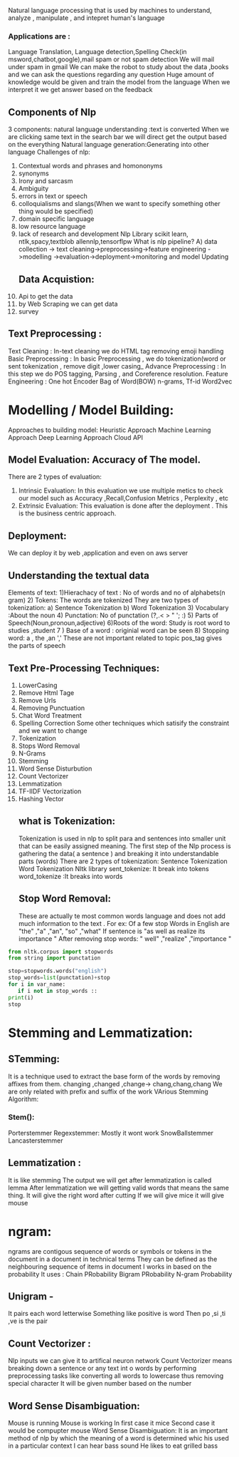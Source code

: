 Natural language processing that is used by machines to understand, analyze , manipulate , and intepret human's language 

### Applications are :
Language Translation, Language detection,Spelling Check(in msword,chatbot,google),mail spam or not spam detection
We will mail under spam in gmail
We can  make the robot to study about the data ,books and we can ask the questions regarding any question
Huge amount of knowledge would be given and train the model from the language When we interpret it we get answer based on the feedback
## Components of Nlp
3 components:
natural language understanding :text is converted When we are clicking same text in the search bar we will direct get the output based on the everything
Natural language generation:Generating into other language
Challenges of nlp:
1) Contextual words and phrases and homononyms
2) synonyms
3) Irony and sarcasm
4) Ambiguity
5) errors in text or speech
6) colloquialisms and slangs(When we want to specify something other thing would be specified)
7) domain specific language
8) low resource language
9) lack of research and development
   Nlp Library
   scikit learn, ntlk,spacy,textblob allennlp,tensorflpw
   What is nlp pipeline?
   A) data collection -> text cleaning->preprocessing->feature engineering ->modelling ->evaluation->deployment->monitoring  and model Updating
   ##  Data Acquistion:
1)    Api to get the data
 2)  by   Web Scraping we can get data
3) survey
## Text Preprocessing :
Text Cleaning : In-text cleaning we do HTML tag removing emoji handling 
Basic Preprocessing : In basic Preprocessing , we do tokenization(word or sent tokenization , remove digit ,lower casing_
Advance Preprocessing : In this step we do POS tagging, Parsing , and Coreference resolution.
Feature Engineering :
One hot Encoder
Bag of Word(BOW)
n-grams, 
Tf-id
Word2vec
 # Modelling / Model Building:
 Approaches to building model:
 Heuristic Approach
 Machine Learning Approach
 Deep Learning Approach 
 Cloud API
 ## Model Evaluation: Accuracy of The model.
 There are 2 types of evaluation:
 1) Intrinsic Evaluation: In this evaluation we use multiple metics to check our model such as Accuracy ,Recall,Confusion Metrics , Perplexity , etc
 2) Extrinsic Evaluation: This evaluation is done after the deployment . This is the business centric approach.
## Deployment:
We can deploy it by web ,application and even on aws server
## Understanding the textual data
Elements of text:
1)Hierachacy of text : No of words and no of alphabets(n gram)
2) Tokens: The words are tokenized 
They are two types of tokenization:
a) Sentence Tokenization
b) Word Tokenization
3) Vocabulary :About the noun
4) Punctation: No of punctation (?,.< > " '; :) 
5) Parts of Speech(Noun,pronoun,adjective)
6)Roots of the word: Study is root word to studies ,student
7 ) Base of a word : originial word can be seen
8) Stopping word: a , the ,an ',' These are not important related to topic
pos_tag gives the parts of speech
## Text Pre-Processing Techniques:
1) LowerCasing
2) Remove Html Tage
3) Remove Urls
4) Removing Punctuation
5) Chat Word Treatment
6) Spelling Correction
   Some other techniques which satisify the constraint and we want to change
1) Tokenization
2) Stops Word Removal
3) N-Grams
4) Stemming
5) Word Sense Disturbution
6) Count Vectorizer
7) Lemmatization
8) TF-IIDF Vectorization
9) Hashing Vector
     ## what is Tokenization:
   Tokenization is used in nlp to split para and sentences into smaller unit that can be easily assigned meaning.
   The first step of the Nlp process is gathering the data( a sentence ) and breaking it into understandable parts (words)
   There are 2 types of tokenization:
   Sentence Tokenization
   Word Tokenization
   Nltk library
   sent_tokenize: It break into tokens
   word_tokenize :It breaks into words
   ## Stop Word Removal:
   These are actually te most common words language and does not add much information to the text .
   For ex: Of a few stop Words in English are "the" ,"a" ,"an", "so" ,"what"
   If sentence is "as well as realize its importance " After removing stop words: " well" ,"realize" ,"importance "
``` python
from nltk.corpus import stopwords
from string import punctation

stop=stopwords.words("english")
stop_words=list(punctation)+stop
for i in var_name:
   if i not in stop_words ::
print(i)
stop
```
   # Stemming and Lemmatization:
  ##  STemming:
  It is a technique used to extract the base form of the words by removing affixes from them.
   changing ,changed ,change-> chang,chang,chang We are only  related with prefix and suffix of the work
   VArious Stemming Algorithm:
   ### Stem():
   Porterstemmer 
   Regexstemmer: Mostly it wont work
   SnowBallstemmer
   Lancasterstemmer
   ## Lemmatization :
   It is like stemming The output we will get after lemmatization is called lemma
   After lemmatization we will getting valid words that means the same thing.
   It will give the right word after cutting
   If we will give mice it will give mouse
   # ngram:
   ngrams  are contigous sequence of words or symbols or tokens in the document in a document in technical terms
   They can be defined as the neighbouring sequence of items in document 
   I works in based on the probability
   It uses :
   Chain PRobability
   Bigram PRobability
   N-gram Probability
   ## Unigram -
   It pairs each word letterwise
   Something like positive is word 
   Then po ,si ,ti ,ve is the pair
  ## Count Vectorizer :
  Nlp inputs we can give it to artifical neuron network
  Count Vectorizer means breaking down a sentence or any text int o words by performing preprocessing tasks  like converting all words to lowercase thus
  removing special character
  It will be given number based on the number
  ## Word Sense Disambiguation:
  Mouse is running
  Mouse is working 
  In first case it mice 
  Second case it would be compupter mouse
  Word Sense Disambiguation: It is an important method of nlp by which the meaning of a word is determined whic his used in a particular context
  I can hear bass sound
  He likes to eat grilled bass
  

